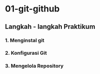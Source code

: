 # 01-git-github

## Langkah - langkah Praktikum
### 1. Menginstal git
### 2. Konfigurasi Git
### 3. Mengelola Repository
